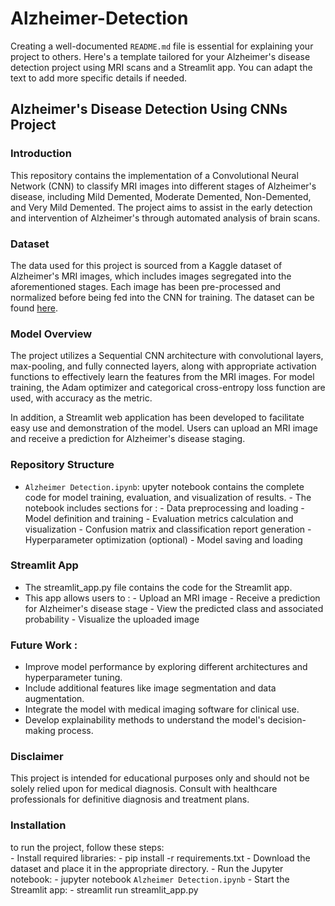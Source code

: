 # Alzheimer-Detection
Creating a well-documented `README.md` file is essential for explaining your project to others. Here's a template tailored for your Alzheimer's disease detection project using MRI scans and a Streamlit app. You can adapt the text to add more specific details if needed.

## Alzheimer's Disease Detection Using CNNs Project

### Introduction

This repository contains the implementation of a Convolutional Neural Network (CNN) to classify MRI images into different stages of Alzheimer's disease, including Mild Demented, Moderate Demented, Non-Demented, and Very Mild Demented. The project aims to assist in the early detection and intervention of Alzheimer's through automated analysis of brain scans.

### Dataset

The data used for this project is sourced from a Kaggle dataset of Alzheimer's MRI images, which includes images segregated into the aforementioned stages. Each image has been pre-processed and normalized before being fed into the CNN for training. The dataset can be found [here](https://www.kaggle.com/datasets/sachinkumar413/alzheimer-mri-dataset).

### Model Overview

The project utilizes a Sequential CNN architecture with convolutional layers, max-pooling, and fully connected layers, along with appropriate activation functions to effectively learn the features from the MRI images. For model training, the Adam optimizer and categorical cross-entropy loss function are used, with accuracy as the metric.

In addition, a Streamlit web application has been developed to facilitate easy use and demonstration of the model. Users can upload an MRI image and receive a prediction for Alzheimer's disease staging.

### Repository Structure

 - `Alzheimer Detection.ipynb`: upyter notebook contains the complete code for model training, evaluation, and visualization of results.
         - The notebook includes sections for :
         - Data preprocessing and loading
         - Model definition and training
         - Evaluation metrics calculation and visualization
         - Confusion matrix and classification report generation
         - Hyperparameter optimization (optional)
         - Model saving and loading
### Streamlit App
- The streamlit_app.py file contains the code for the Streamlit app.
- This app allows users to :
          - Upload an MRI image
          - Receive a prediction for Alzheimer's disease stage
          - View the predicted class and associated probability
          - Visualize the uploaded image
### Future Work : 
- Improve model performance by exploring different architectures and hyperparameter tuning.
- Include additional features like image segmentation and data augmentation.
- Integrate the model with medical imaging software for clinical use.
- Develop explainability methods to understand the model's decision-making process.
 ### Disclaimer
This project is intended for educational purposes only and should not be solely relied upon for medical diagnosis. Consult with healthcare professionals for definitive diagnosis and treatment plans.
### Installation
to run the project, follow these steps:  
    - Install required libraries:
        - pip install -r requirements.txt
        - Download the dataset and place it in the appropriate directory.
        - Run the Jupyter notebook:
             - jupyter notebook `Alzheimer Detection.ipynb`
       - Start the Streamlit app:
            - streamlit run streamlit_app.py

